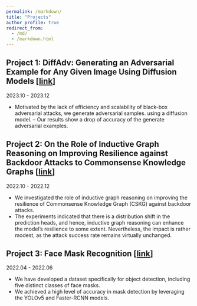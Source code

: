 ```yaml
---
permalink: /markdown/
title: "Projects"
author_profile: true
redirect_from: 
  - /md/
  - /markdown.html
---
```

## Project 1: DiffAdv: Generating an Adversarial Example for Any Given Image Using Diffusion Models [<a href="https://whuak.github.io/files/DiffAdv_Report.pdf">link</a>]
2023.10 - 2023.12
- Motivated by the lack of efficiency and scalability of black-box adversarial attacks, we generate adversarial samples.
using a diffusion model.
– Our results show a drop of accuracy of the generate adversarial examples.

## Project 2: On the Role of Inductive Graph Reasoning on Improving Resilience against Backdoor Attacks to Commonsense Knowledge Graphs [<a href="https://whuak.github.io/files/COMP4222_Group2_CSKGAttack_Project__Copy_.pdf">link</a>]
2022.10 - 2022.12
- We investigated the role of inductive graph reasoning on improving the resilience of Commonsense Knowledge
Graph (CSKG) against backdoor attacks.
- The experiments indicated that there is a distribution shift in the prediction heads, and hence, inductive graph
reasoning can enhance the model’s resilience to some extent. Nevertheless, the impact is rather modest, as the
attack success rate remains virtually unchanged.

## Project 3: Face Mask Recognition [<a href="https://whuak.github.io/files/COMP5214_Report.pdf">link</a>]
2022.04 - 2022.06
- We have developed a dataset specifically for object detection, including five distinct classes of face masks.
- We achieved a high level of accuracy in mask detection by leveraging the YOLOv5 and Faster-RCNN models.








